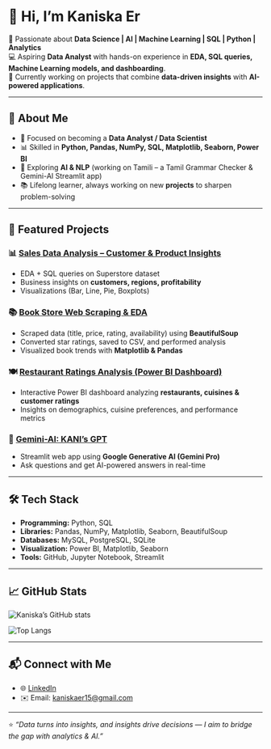 # 👋 Hi, I’m Kaniska Er  

🌟 Passionate about **Data Science | AI | Machine Learning | SQL | Python | Analytics**  
💻 Aspiring **Data Analyst** with hands-on experience in **EDA, SQL queries, Machine Learning models, and dashboarding**.  
🚀 Currently working on projects that combine **data-driven insights** with **AI-powered applications**.  

---

## 🔮 About Me
- 🎯 Focused on becoming a **Data Analyst / Data Scientist**  
- 📊 Skilled in **Python, Pandas, NumPy, SQL, Matplotlib, Seaborn, Power BI**  
- 🤖 Exploring **AI & NLP** (working on Tamili – a Tamil Grammar Checker & Gemini-AI Streamlit app)  
- 📚 Lifelong learner, always working on new **projects** to sharpen problem-solving  

---

## 📂 Featured Projects  

### 📊 [Sales Data Analysis – Customer & Product Insights](https://github.com/KaniskaEr/Sales-Data-Analysis-Customer-Product-Insights)  
- EDA + SQL queries on Superstore dataset  
- Business insights on **customers, regions, profitability**  
- Visualizations (Bar, Line, Pie, Boxplots)  

### 📚 [Book Store Web Scraping & EDA](https://github.com/KaniskaEr/Book-Store-Web-Scraping-EDA)  
- Scraped data (title, price, rating, availability) using **BeautifulSoup**  
- Converted star ratings, saved to CSV, and performed analysis  
- Visualized book trends with **Matplotlib & Pandas**  

### 🍽️ [Restaurant Ratings Analysis (Power BI Dashboard)](https://github.com/KaniskaEr/Restaurant_Rating_Analysis_project)  
- Interactive Power BI dashboard analyzing **restaurants, cuisines & customer ratings**  
- Insights on demographics, cuisine preferences, and performance metrics  

### 🔮 [Gemini-AI: KANI’s GPT](https://github.com/KaniskaEr/Gemini-AI)
- Streamlit web app using **Google Generative AI (Gemini Pro)**  
- Ask questions and get AI-powered answers in real-time  

---

## 🛠️ Tech Stack
- **Programming:** Python, SQL  
- **Libraries:** Pandas, NumPy, Matplotlib, Seaborn, BeautifulSoup  
- **Databases:** MySQL, PostgreSQL, SQLite  
- **Visualization:** Power BI, Matplotlib, Seaborn  
- **Tools:** GitHub, Jupyter Notebook, Streamlit  

---

## 📈 GitHub Stats
![Kaniska’s GitHub stats](https://github-readme-stats.vercel.app/api?username=KaniskaEr&show_icons=true&theme=radical)  

![Top Langs](https://github-readme-stats.vercel.app/api/top-langs/?username=KaniskaEr&layout=compact&theme=radical)  

---

## 📬 Connect with Me  
- 🌐 [LinkedIn](www.linkedin.com/in/kaniska-er-)  
- ✉️ Email: kaniskaer15@gmail.com

---

⭐️ *“Data turns into insights, and insights drive decisions — I aim to bridge the gap with analytics & AI.”*  
